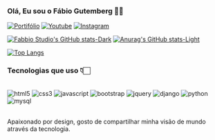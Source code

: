 ### Olá, Eu sou o Fábio Gutemberg 🤙🏻


[![Portifólio](https://img.shields.io/badge/website-000000?style=for-the-badge&logo=About.me&logoColor=white)](https://fabbiostudioportifolio.000webhostapp.com/portifolio/)
[![Youtube](https://img.shields.io/badge/YouTube-FF0000?style=for-the-badge&logo=youtube&logoColor=white)](https://www.youtube.com/@PlayerBrendan)
[![Instagram](https://img.shields.io/badge/Instagram-E4405F?style=for-the-badge&logo=instagram&logoColor=white)](https://www.youtube.com/@PlayerBrendan)


[![Fabbio Studio's GitHub stats-Dark](https://github-readme-stats.vercel.app/api?username=Fabbio-Studios&show_icons=true&theme=dark#gh-dark-mode-only)](https://github.com/anuraghazra/github-readme-stats#gh-dark-mode-only)
[![Anurag's GitHub stats-Light](https://github-readme-stats.vercel.app/api?username=Fabbio-Studios&show_icons=true&theme=default#gh-light-mode-only)](https://github.com/anuraghazra/github-readme-stats#gh-light-mode-only)

[![Top Langs](https://github-readme-stats.vercel.app/api/top-langs/?username=Fabbio-Studios&layout=donut)](https://github.com/anuraghazra/github-readme-stats)

### Tecnologias que uso 👇🏻

<div style="display: inline_block"><br>
    <img align="center" alt="html5" src="https://img.shields.io/badge/HTML5-E34F26?style=for-the-badge&logo=html5&logoColor=white" />
    <img align="center" alt="css3" src="https://img.shields.io/badge/CSS3-1572B6?style=for-the-badge&logo=css3&logoColor=white" />
    <img align="center" alt="javascript" src="https://img.shields.io/badge/JavaScript-F7DF1E?style=for-the-badge&logo=javascript&logoColor=black" />
    <img align="center" alt="bootstrap" src="https://img.shields.io/badge/Bootstrap-563D7C?style=for-the-badge&logo=bootstrap&logoColor=white" />
    <img align="center" alt="jquery" src="https://img.shields.io/badge/jQuery-0769AD?style=for-the-badge&logo=jquery&logoColor=white" />
    <img align="center" alt="django" src="https://img.shields.io/badge/Django-092E20?style=for-the-badge&logo=django&logoColor=white" />
    <img align="center" alt="python" src="https://img.shields.io/badge/Python-14354C?style=for-the-badge&logo=python&logoColor=white" />
    <img align="center" alt="mysql" src="https://img.shields.io/badge/MySQL-00000F?style=for-the-badge&logo=mysql&logoColor=white" />
</div><br>

Apaixonado por design, gosto de compartilhar minha visão de mundo através da tecnologia.

